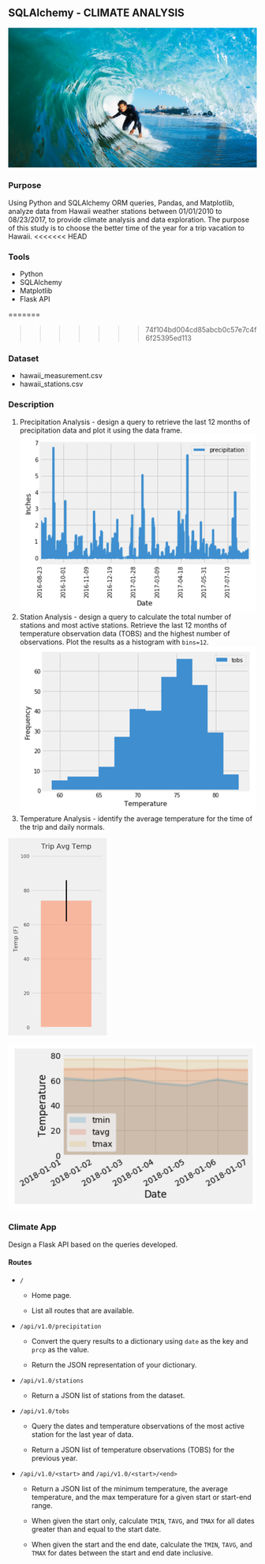 ## SQLAlchemy - CLIMATE ANALYSIS

![surfs-up.png](Images/surfs-up.png)

### Purpose
Using Python and SQLAlchemy ORM queries, Pandas, and Matplotlib, analyze data from Hawaii weather stations between 01/01/2010 to 08/23/2017, to provide climate analysis and data exploration.
The purpose of this study is to choose the better time of the year for a trip vacation to Hawaii.
<<<<<<< HEAD


### Tools
- Python
- SQLAlchemy
- Matplotlib
- Flask API

=======
>>>>>>> 74f104bd004cd85abcb0c57e7c4f6f25395ed113

### Dataset
- hawaii_measurement.csv
- hawaii_stations.csv


### Description
1. Precipitation Analysis - design a query to retrieve the last 12 months of precipitation data and plot it using the data frame. 
![precipitation](Images/precipitation.png)
2. Station Analysis - design a query to calculate the total number of stations and most active stations. Retrieve the last 12 months of temperature observation data (TOBS) and the highest number of observations. Plot the results as a histogram with `bins=12`.
![station-histogram](Images/station-histogram.png)
3. Temperature Analysis - identify the average temperature for the time of the trip and daily normals. 

![temperature](Images/temperature.png)

![daily-normals](Images/daily-normals.png)


### Climate App
Design a Flask API based on the queries developed.

#### Routes

* `/`

  * Home page.

  * List all routes that are available.

* `/api/v1.0/precipitation`

  * Convert the query results to a dictionary using `date` as the key and `prcp` as the value.

  * Return the JSON representation of your dictionary.

* `/api/v1.0/stations`

  * Return a JSON list of stations from the dataset.

* `/api/v1.0/tobs`
  * Query the dates and temperature observations of the most active station for the last year of data.
  
  * Return a JSON list of temperature observations (TOBS) for the previous year.

* `/api/v1.0/<start>` and `/api/v1.0/<start>/<end>`

  * Return a JSON list of the minimum temperature, the average temperature, and the max temperature for a given start or start-end range.

  * When given the start only, calculate `TMIN`, `TAVG`, and `TMAX` for all dates greater than and equal to the start date.

  * When given the start and the end date, calculate the `TMIN`, `TAVG`, and `TMAX` for dates between the start and end date inclusive.


